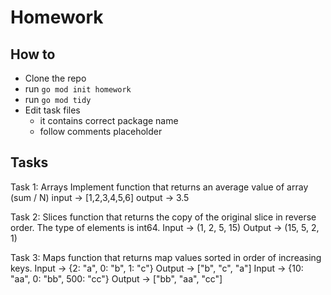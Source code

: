 # Homework

## How to

- Clone the repo
- run `go mod init homework`
- run `go mod tidy`
- Edit task files
  - it contains correct package name
  - follow comments placeholder

## Tasks

Task 1: Arrays
Implement function that returns an average value of array (sum / N)
input -> [1,2,3,4,5,6]
output -> 3.5

Task 2: Slices
function that returns the copy of the original slice in reverse order. The type of elements is int64.
Input -> (1, 2, 5, 15)
Output -> (15, 5, 2, 1)

Task 3: Maps
function that returns map values sorted in order of increasing keys.
Input -> {2: "a", 0: "b", 1: "c"}
Output -> ["b", "c", "a"]
Input -> {10: "aa", 0: "bb", 500: "cc"}
Output -> ["bb", "aa", "cc"]
